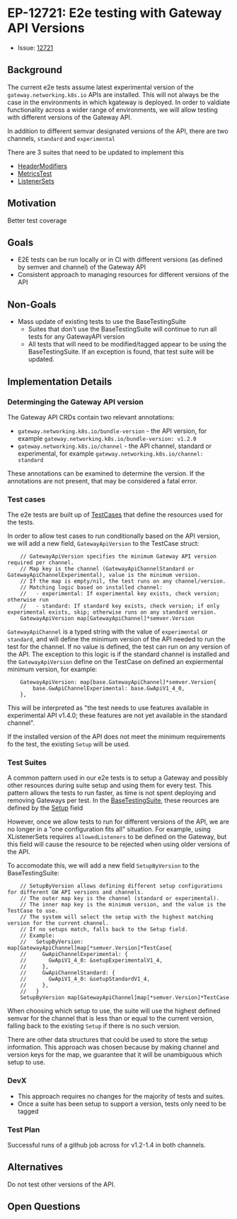 # EP-12721: E2e testing with Gateway API Versions


* Issue: [12721](https://github.com/kgateway-dev/kgateway/issues/12721)


## Background
The current e2e tests assume latest experimental version of the `gateway.networking.k8s.io` APIs are installed. This will not always be the case in the environments in which kgateway is deployed. In order to valdiate functionality across a wider range of environments, we will allow testing with different versions of the Gateway API.

In addition to different semvar designated versions of the API, there are two channels, `standard` and `experimental`

There are 3 suites that need to be updated to implement this
* [HeaderModifiers](/test/kubernetes/e2e/features/header_modifiers/suite.go)
* [MetricsTest](/test/kubernetes/e2e/features/metrics/suite.go)
* [ListenerSets](/test/kubernetes/e2e/features/listenerset/suite.go)

## Motivation
Better test coverage

## Goals
* E2E tests can be run locally or in CI with different versions (as defined by semver and channel) of the Gateway API
* Consistent approach to managing resources for different versions of the API

## Non-Goals
* Mass update of existing tests to use the BaseTestingSuite
  * Suites that don't use the BaseTestingSuite will continue to run all tests for any GatewayAPI version
  * All tests that will need to be modified/tagged appear to be using the BaseTestingSuite. If an exception is found, that test suite will be updated.


## Implementation Details
### Determinging the Gateway API version
The Gateway API CRDs contain two relevant annotations:
* `gateway.networking.k8s.io/bundle-version` - the API version, for example `gateway.networking.k8s.io/bundle-version: v1.2.0`
* `gateway.networking.k8s.io/channel` - the API channel, standard or experimental, for example `gateway.networking.k8s.io/channel: standard`

These annotations can be examined to determine the version. If the annotations are not present, that may be considered a fatal error.

### Test cases
The e2e tests are built up of [TestCases](https://github.com/kgateway-dev/kgateway/blob/2b04f3d1465257d0c449687922ea6e92603b822c/test/kubernetes/e2e/tests/base/base_suite.go#L33) that define the resources used for the tests.

In order to allow test cases to run conditionally based on the API version, we will add a new field, `GatewayApiVersion` to the TestCase struct:

```
	// GatewayApiVersion specifies the minimum Gateway API version required per channel.
	// Map key is the channel (GatewayApiChannelStandard or GatewayApiChannelExperimental), value is the minimum version.
	// If the map is empty/nil, the test runs on any channel/version.
	// Matching logic based on installed channel:
	//   - experimental: If experimental key exists, check version; otherwise run
	//   - standard: If standard key exists, check version; if only experimental exists, skip; otherwise runs on any standard version.
	GatewayApiVersion map[GatewayApiChannel]*semver.Version
```

`GatewayApiChannel` is a typed string with the value of `experimental` or `standard`, and will define the minimum version of the API needed to run the test for the channel. If no value is defined, the test can run on any version of the API. The exception to this logic is if the standard channel is installed and the `GatewayApiVersion` define on the TestCase on defined an expiermental minimum version, for example:

```
    GatewayApiVersion: map[base.GatewayApiChannel]*semver.Version{
        base.GwApiChannelExperimental: base.GwApiV1_4_0,
    },
```

This will be interpreted as "the test needs to use features available in experimental API v1.4.0; these features are not yet available in the standard channel".

If the installed version of the API does not meet the minimum requirements fo the test, the existing `Setup` will be used.

### Test Suites
A common pattern used in our e2e tests is to setup a Gateway and possibly other resources during suite setup and using them for every test. This pattern allows the tests to run faster, as time is not spent deploying and removing Gateways per test. In the [BaseTestingSuite](https://github.com/kgateway-dev/kgateway/blob/2b04f3d1465257d0c449687922ea6e92603b822c/test/kubernetes/e2e/tests/base/base_suite.go#L49C1-L66C2), these reources are defined by the [Setup](https://github.com/kgateway-dev/kgateway/blob/2b04f3d1465257d0c449687922ea6e92603b822c/test/kubernetes/e2e/tests/base/base_suite.go#L53) field

However, once we allow tests to run for different versions of the API, we are no longer in a "one configuration fits all" situation. For example, using XListenerSets requires `allowedListeners` to be defined on the Gateway, but this field will cause the resource to be rejected when using older versions of the API.

To accomodate this, we will add a new field `SetupByVersion` to the BaseTestingSuite:
```
	// SetupByVersion allows defining different setup configurations for different GW API versions and channels.
	// The outer map key is the channel (standard or experimental).
	// The inner map key is the minimum version, and the value is the TestCase to use.
	// The system will select the setup with the highest matching version for the current channel.
	// If no setups match, falls back to the Setup field.
	// Example:
	//   SetupByVersion: map[GatewayApiChannel]map[*semver.Version]*TestCase{
	//     GwApiChannelExperimental: {
	//       GwApiV1_4_0: &setupExperimentalV1_4,
	//     },
	//     GwApiChannelStandard: {
	//       GwApiV1_4_0: &setupStandardV1_4,
	//     },
	//   }
	SetupByVersion map[GatewayApiChannel]map[*semver.Version]*TestCase
```

When choosing which setup to use, the suite will use the highest defined semvar for the channel that is less than or equal to the current version, falling back to the existing `Setup` if there is no such version.

There are other data structures that could be used to store the setup information. This approach was chosen because by making channel and version keys for the map, we guarantee that it will be unambiguous which setup to use.


### DevX
* This approach requires no changes for the majority of tests and suites.
* Once a suite has been setup to support a version, tests only need to be tagged


### Test Plan
Successful runs of a github job across for v1.2-1.4 in both channels.

## Alternatives
Do not test other versions of the API.

## Open Questions
